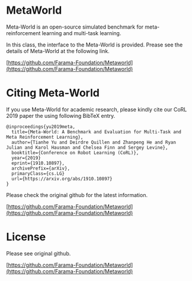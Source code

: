 # <b>MetaWorld</b>

Meta-World is an open-source simulated benchmark for meta-reinforcement learning and multi-task learning.

In this class, the interface to the Meta-World is provided.
Prease see the details of Meta-World at the following link.

[https://github.com/Farama-Foundation/Metaworld](https://github.com/Farama-Foundation/Metaworld)


# Citing Meta-World

If you use Meta-World for academic research, please kindly cite our CoRL 2019 paper the using following BibTeX entry.

```
@inproceedings{yu2019meta,
  title={Meta-World: A Benchmark and Evaluation for Multi-Task and Meta Reinforcement Learning},
  author={Tianhe Yu and Deirdre Quillen and Zhanpeng He and Ryan Julian and Karol Hausman and Chelsea Finn and Sergey Levine},
  booktitle={Conference on Robot Learning (CoRL)},
  year={2019}
  eprint={1910.10897},
  archivePrefix={arXiv},
  primaryClass={cs.LG}
  url={https://arxiv.org/abs/1910.10897}
}
```

Please check the original github for the latest information.

[https://github.com/Farama-Foundation/Metaworld](https://github.com/Farama-Foundation/Metaworld)

# License

Please see original github.

[https://github.com/Farama-Foundation/Metaworld](https://github.com/Farama-Foundation/Metaworld)
